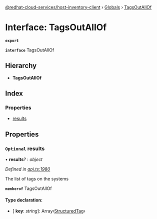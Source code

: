 [@redhat-cloud-services/host-inventory-client](../README.md) › [Globals](../globals.md) › [TagsOutAllOf](tagsoutallof.md)

# Interface: TagsOutAllOf

**`export`** 

**`interface`** TagsOutAllOf

## Hierarchy

* **TagsOutAllOf**

## Index

### Properties

* [results](tagsoutallof.md#optional-results)

## Properties

### `Optional` results

• **results**? : *object*

*Defined in [api.ts:1980](https://github.com/RedHatInsights/javascript-clients/blob/master/packages/host-inventory/api.ts#L1980)*

The list of tags on the systems

**`memberof`** TagsOutAllOf

#### Type declaration:

* \[ **key**: *string*\]: Array‹[StructuredTag](structuredtag.md)›
